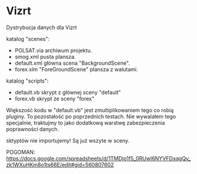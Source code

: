 # Vizrt
Dystrybucja danych dla Vizrt

katalog "scenes":
- POLSAT.via archiwum projektu.
- smog.xml pusta plansza.
- default.xml główna scena "BackgroundScene".
- forex.xlm "ForeGroundScene" plansza z walutami.

katalog "scripts":
- default.vb skrypt z głównej sceny "default"
- forex.vb skrypt ze sceny "forex"

Większość kodu w "default.vb" jest zmultiplikowaniem tego co robią pluginy.
To pozostałość po poprzednich testach. Nie wywalałem tego specjalnie, 
traktujmy to jako dodatkową warstwę zabezpieczenia poprawności danych.

sktyptów nie importujemy!
Są już wszyte w sceny.

POGOMAN:
https://docs.google.com/spreadsheets/d/1TMDjp1f5_0RUwl6NYVFDxqgQv_zk1WXuHKm8o1ts66E/edit#gid=560807602
